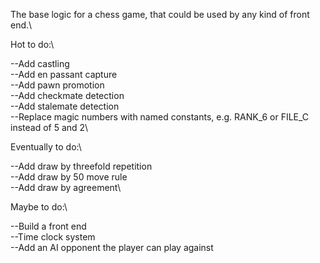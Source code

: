 The base logic for a chess game, that could be used by any kind of front end.\\

Hot to do:\\

--Add castling\
--Add en passant capture\
--Add pawn promotion\
--Add checkmate detection\
--Add stalemate detection\
--Replace magic numbers with named constants, e.g. RANK_6 or FILE_C instead of 5 and 2\\

Eventually to do:\\

--Add draw by threefold repetition\
--Add draw by 50 move rule\
--Add draw by agreement\\

Maybe to do:\\

--Build a front end\
--Time clock system\
--Add an AI opponent the player can play against
